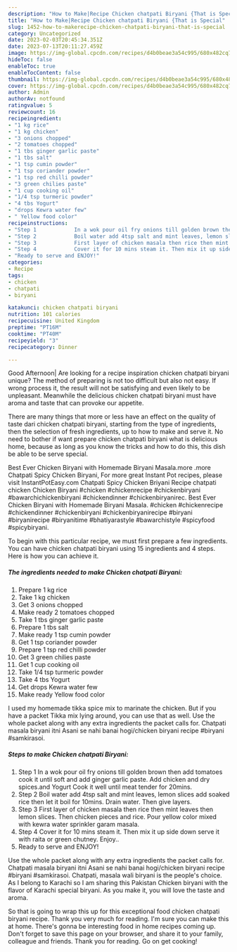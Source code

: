 ```yaml
---
description: "How to Make|Recipe Chicken chatpati Biryani {That is Special"
title: "How to Make|Recipe Chicken chatpati Biryani {That is Special"
slug: 1452-how-to-makerecipe-chicken-chatpati-biryani-that-is-special
category: Uncategorized
date: 2023-02-03T20:45:34.351Z
date: 2023-07-13T20:11:27.459Z
image: https://img-global.cpcdn.com/recipes/d4b0beae3a54c995/680x482cq70/chicken-chatpati-biryani-recipe-main-photo.jpg
hideToc: false
enableToc: true
enableTocContent: false
thumbnail: https://img-global.cpcdn.com/recipes/d4b0beae3a54c995/680x482cq70/chicken-chatpati-biryani-recipe-main-photo.jpg
cover: https://img-global.cpcdn.com/recipes/d4b0beae3a54c995/680x482cq70/chicken-chatpati-biryani-recipe-main-photo.jpg
author: Admin
authorAv: notfound
ratingvalue: 5
reviewcount: 16
recipeingredient:
- "1 kg rice"
- "1 kg chicken"
- "3 onions chopped"
- "2 tomatoes chopped"
- "1 tbs ginger garlic paste"
- "1 tbs salt"
- "1 tsp cumin powder"
- "1 tsp coriander powder"
- "1 tsp red chilli powder"
- "3 green chilies paste"
- "1 cup cooking oil"
- "1/4 tsp turmeric powder"
- "4 tbs Yogurt"
- "drops Kewra water few"
- " Yellow food color"
recipeinstructions:
- "Step 1            In a wok pour oil fry onions till golden brown then add tomatoes cook it until soft and add ginger garlic paste. Add chicken and dry spices.and Yogurt Cook it well until meat tender for 20mins."
- "Step 2            Boil water add 4tsp salt and mint leaves, lemon slices add soaked rice then let it boil for 10mins. Drain water. Then give layers."
- "Step 3            First layer of chicken masala then rice then mint leaves then lemon slices. Then chicken pieces and rice. Pour yellow color mixed with kewra water sprinkler garam masala."
- "Step 4            Cover it for 10 mins steam it. Then mix it up side down serve it with raita or green chutney. Enjoy.."
- "Ready to serve and ENJOY!"
categories:
- Recipe
tags:
- chicken
- chatpati
- biryani

katakunci: chicken chatpati biryani 
nutrition: 101 calories
recipecuisine: United Kingdom
preptime: "PT16M"
cooktime: "PT40M"
recipeyield: "3"
recipecategory: Dinner

---
```



Good Afternoon| Are looking for a recipe inspiration chicken chatpati biryani unique? The method of preparing is not too difficult but also not easy. If wrong process it, the result will not be satisfying and even likely to be unpleasant. Meanwhile the delicious chicken chatpati biryani must have aroma and taste that can provoke our appetite.






There are many things that more or less have an effect on the quality of taste dari chicken chatpati biryani, starting from the type of ingredients, then the selection of fresh ingredients, up to how to make and serve it. No need to bother if want prepare chicken chatpati biryani what is delicious home, because as long as you know the tricks and how to do this, this dish be able to be serve special.


Best Ever Chicken Biryani with Homemade Biryani Masala.more .more Chatpati Spicy Chicken Biryani, For more great Instant Pot recipes, please visit InstantPotEasy.com Chatpati Spicy Chicken Briyani Recipe chatpati chicken Chicken Biryani #chicken #chickenrecipe #chickenbiryani #bawarchichickenbiryani #chickendinner #chickenbiryanirec. Best Ever Chicken Biryani with Homemade Biryani Masala. #chicken #chickenrecipe #chickendinner #chickenbiryani #chickenbiryanirecipe #biryani #biryanirecipe #biryanitime #bhatiyarastyle #bawarchistyle #spicyfood #spicybiryani.


To begin with this particular recipe, we must first prepare a few ingredients. You can have chicken chatpati biryani using 15 ingredients and 4 steps. Here is how you can achieve it.

<!--inarticleads1-->

##### The ingredients needed to make Chicken chatpati Biryani:

1. Prepare 1 kg rice
1. Take 1 kg chicken
1. Get 3 onions chopped
1. Make ready 2 tomatoes chopped
1. Take 1 tbs ginger garlic paste
1. Prepare 1 tbs salt
1. Make ready 1 tsp cumin powder
1. Get 1 tsp coriander powder
1. Prepare 1 tsp red chilli powder
1. Get 3 green chilies paste
1. Get 1 cup cooking oil
1. Take 1/4 tsp turmeric powder
1. Take 4 tbs Yogurt
1. Get drops Kewra water few
1. Make ready  Yellow food color


I used my homemade tikka spice mix to marinate the chicken. But if you have a packet Tikka mix lying around, you can use that as well. Use the whole packet along with any extra ingredients the packet calls for. Chatpati masala biryani itni Asani se nahi banai hogi/chicken biryani recipe #biryani #samkirasoi. 

<!--inarticleads2-->

##### Steps to make Chicken chatpati Biryani:

1. Step 1            In a wok pour oil fry onions till golden brown then add tomatoes cook it until soft and add ginger garlic paste. Add chicken and dry spices.and Yogurt Cook it well until meat tender for 20mins.
1. Step 2            Boil water add 4tsp salt and mint leaves, lemon slices add soaked rice then let it boil for 10mins. Drain water. Then give layers.
1. Step 3            First layer of chicken masala then rice then mint leaves then lemon slices. Then chicken pieces and rice. Pour yellow color mixed with kewra water sprinkler garam masala.
1. Step 4            Cover it for 10 mins steam it. Then mix it up side down serve it with raita or green chutney. Enjoy..
1. Ready to serve and ENJOY!

Use the whole packet along with any extra ingredients the packet calls for. Chatpati masala biryani itni Asani se nahi banai hogi/chicken biryani recipe #biryani #samkirasoi. Chatpati, masala wali biryani is the people&#39;s choice. As I belong to Karachi so I am sharing this Pakistan Chicken biryani with the flavor of Karachi special biryani. As you make it, you will love the taste and aroma. 

So that is going to wrap this up for this exceptional food chicken chatpati biryani recipe. Thank you very much for reading. I'm sure you can make this at home. There's gonna be interesting food in home recipes coming up. Don't forget to save this page on your browser, and share it to your family, colleague and friends. Thank you for reading. Go on get cooking!
